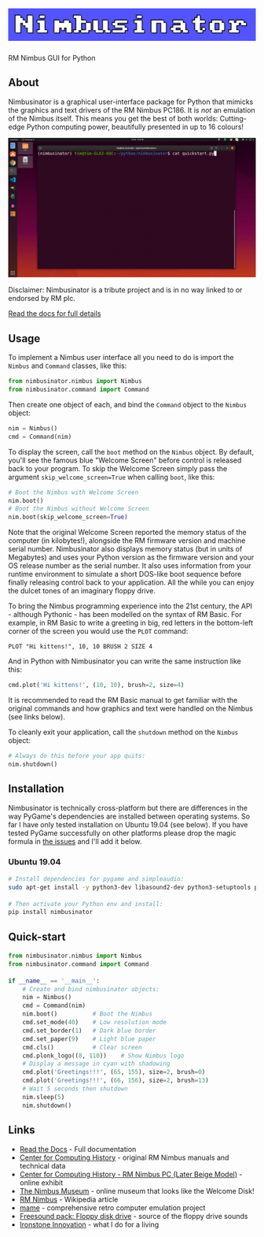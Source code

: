 # ![Nimbusinator](nimbusinator.png)

RM Nimbus GUI for Python

## About

Nimbusinator is a graphical user-interface package for Python that mimicks the graphics and text drivers of the RM Nimbus PC186.  It is _not_ an emulation of the Nimbus itself.  This means you get the best of both worlds:  Cutting-edge Python computing power, beautifully presented in up to 16 colours!

![Quick Start Animation](quickstart_animation.gif)

Disclaimer: Nimbusinator is a tribute project and is in no way linked to or endorsed by RM plc.

[Read the docs for full details](https://nimbusinator.readthedocs.io/)

## Usage

To implement a Nimbus user interface all you need to do is import the `Nimbus` and `Command` classes, like this:

```python
from nimbusinator.nimbus import Nimbus
from nimbusinator.command import Command
```

Then create one object of each, and bind the `Command` object to the `Nimbus` object:

```python
nim = Nimbus()
cmd = Command(nim)
```

To display the screen, call the `boot` method on the `Nimbus` object.  By default, you'll see the famous blue "Welcome Screen" before control is released back to your program.  To skip the Welcome Screen simply pass the argument `skip_welcome_screen=True` when calling `boot`, like this:

```python
# Boot the Nimbus with Welcome Screen
nim.boot()
# Boot the Nimbus without Welcome Screen  
nim.boot(skip_welcome_screen=True)
```

Note that the original Welcome Screen reported the memory status of the computer (in kilobytes!), alongside the RM firmware version and machine serial number.  Nimbusinator also displays memory status (but in units of Megabytes) and uses your Python version as the firmware version and your OS release number as the serial number.  It also uses information from your runtime environment to simulate a short DOS-like boot sequence before finally releasing control back to your application.  All the while you can enjoy the dulcet tones of an imaginary floppy drive.

To bring the Nimbus programming experience into the 21st century, the API - although Pythonic - has been modelled on the syntax of RM Basic.  For example, in RM Basic to write a greeting in big, red letters in the bottom-left corner of the screen you would use the `PLOT` command:

```basic
PLOT "Hi kittens!", 10, 10 BRUSH 2 SIZE 4
```

And in Python with Nimbusinator you can write the same instruction like this:

```python
cmd.plot('Hi kittens!', (10, 10), brush=2, size=4)
```

It is recommended to read the RM Basic manual to get familiar with the original commands and how graphics and text were handled on the Nimbus (see links below).

To cleanly exit your application, call the `shutdown` method on the `Nimbus` object:

```python
# Always do this before your app quits:
nim.shutdown()
```

## Installation

Nimbusinator is technically cross-platform but there are differences in the way PyGame's dependencies are installed between operating systems.  So far I have only tested installation on Ubuntu 19.04 (see below).  If you have tested PyGame successfully on other platforms please drop the magic formula in [the issues](https://github.com/adamstimb/nimbusinator/issues) and I'll add it below.

### Ubuntu 19.04

```bash
# Install dependencies for pygame and simpleaudio:
sudo apt-get install -y python3-dev libasound2-dev python3-setuptools python3-numpy python3-opengl libsdl-image1.2-dev libsdl-mixer1.2-dev libsdl-ttf2.0-dev libsmpeg-dev libsdl1.2-dev libportmidi-dev libswscale-dev libavformat-dev libavcodec-dev libtiff5-dev libx11-6 libx11-dev fluid-soundfont-gm timgm6mb-soundfont xfonts-base xfonts-100dpi xfonts-75dpi xfonts-cyrillic fontconfig fonts-freefont-ttf libfreetype6-dev

# Then activate your Python env and install:
pip install nimbusinator
```

## Quick-start


```python
from nimbusinator.nimbus import Nimbus
from nimbusinator.command import Command

if __name__ == '__main__': 
    # Create and bind nimbusinator objects:
    nim = Nimbus()
    cmd = Command(nim)
    nim.boot()          # Boot the Nimbus
    cmd.set_mode(40)    # Low resolution mode
    cmd.set_border(1)   # Dark blue border
    cmd.set_paper(9)    # Light blue paper
    cmd.cls()           # Clear screen
    cmd.plonk_logo((8, 110))    # Show Nimbus logo
    # Display a message in cyan with shadowing
    cmd.plot('Greetings!!!', (65, 155), size=2, brush=0)
    cmd.plot('Greetings!!!', (66, 156), size=2, brush=13)
    # Wait 5 seconds then shutdown
    nim.sleep(5)
    nim.shutdown()
```

## Links

- [Read the Docs](https://nimbusinator.readthedocs.io/) - Full documentation
- [Center for Computing History](http://www.computinghistory.org.uk/) - original RM Nimbus manuals and technical data
- [Center for Computing History - RM Nimbus PC (Later Beige Model)](http://www.computinghistory.org.uk/det/41537/RM-Nimbus-PC-(Later-Beige-Model)/) - online exhibit
- [The Nimbus Museum](https://thenimbus.co.uk/) - online museum that looks like the Welcome Disk!
- [RM Nimbus](https://en.wikipedia.org/wiki/RM_Nimbus) - Wikipedia article
- [mame](https://www.mamedev.org/) - comprehensive retro computer emulation project
- [Freesound pack: Floppy disk drive](https://freesound.org/people/MrAuralization/packs/15891/) - source of the floppy drive sounds
- [Ironstone Innovation](https://ironstoneinnovation.eu) - what I do for a living